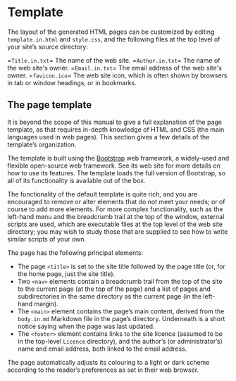 # Template

The layout of the generated HTML pages can be customized by editing `template.in.html` and `style.css`, and the following files at the top level of your site’s source directory:

=`Title.in.txt`=
    The name of the web site.
=`Author.in.txt`=
    The name of the web site's owner.
=`Email.in.txt`=
    The email address of the web site's owner.
=`favicon.ico`=
    The web site icon, which is often shown by browsers in tab or window headings, or in bookmarks.

## The page template

It is beyond the scope of this manual to give a full explanation of the page template, as that requires in-depth knowledge of HTML and CSS (the main languages used in web pages). This section gives a few details of the template’s organization.

The template is built using the [Bootstrap](https://getbootstrap.com) web framework, a widely-used and flexible open-source web framework. See its web site for more details on how to use its features. The template loads the full version of Bootstrap, so all of its functionality is available out of the box.

The functionality of the default template is quite rich, and you are encouraged to remove or alter elements that do not meet your needs; or of course to add more elements. For more complex functionality, such as the left-hand menu and the breadcrumb trail at the top of the window, external scripts are used, which are executable files at the top level of the web site directory; you may wish to study those that are supplied to see how to write similar scripts of your own.

The page has the following principal elements:

+ The page `<title>` is set to the site title followed by the page title (or, for the home page, just the site title).
+ Two `<nav>` elements contain a breadcrumb trail from the top of the site to the current page (at the top of the page) and a list of pages and subdirectories in the same directory as the current page (in the left-hand margin).
+ The `<main>` element contains the page’s main content, derived from the `body.in.md` Markdown file in the page’s directory. Underneath is a short notice saying when the page was last updated.
+ The `<footer>` element contains links to the site licence (assumed to be in the top-level `Licence` directory), and the author’s (or administrator’s) name and email address, both linked to the email address.

The page automatically adjusts its colouring to a light or dark scheme according to the reader’s preferences as set in their web browser.